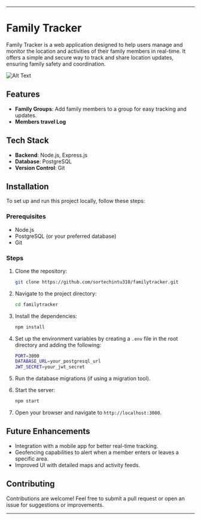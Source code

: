 
---

# Family Tracker

Family Tracker is a web application designed to help users manage and monitor the location and activities of their family members in real-time. It offers a simple and secure way to track and share location updates, ensuring family safety and coordination.

![Alt Text](./assets/familytracker.png)

## Features

- **Family Groups**: Add family members to a group for easy tracking and updates.
- **Members travel Log**

## Tech Stack

- **Backend**: Node.js, Express.js
- **Database**: PostgreSQL
- **Version Control**: Git

## Installation

To set up and run this project locally, follow these steps:

### Prerequisites

- Node.js
- PostgreSQL (or your preferred database)
- Git

### Steps

1. Clone the repository:

    ```bash
    git clone https://github.com/sortechintu310/familytracker.git
    ```

2. Navigate to the project directory:

    ```bash
    cd familytracker
    ```

3. Install the dependencies:

    ```bash
    npm install
    ```

4. Set up the environment variables by creating a `.env` file in the root directory and adding the following:

    ```bash
    PORT=3000
    DATABASE_URL=your_postgresql_url
    JWT_SECRET=your_jwt_secret
    ```

5. Run the database migrations (if using a migration tool).

6. Start the server:

    ```bash
    npm start
    ```

7. Open your browser and navigate to `http://localhost:3000`.


## Future Enhancements

- Integration with a mobile app for better real-time tracking.
- Geofencing capabilities to alert when a member enters or leaves a specific area.
- Improved UI with detailed maps and activity feeds.

## Contributing

Contributions are welcome! Feel free to submit a pull request or open an issue for suggestions or improvements.

---

